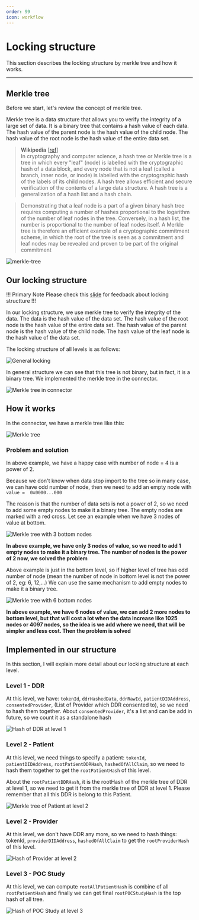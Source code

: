 ```yaml
---
order: 99
icon: workflow
---
```


# Locking structure

This section describes the locking structure by merkle tree and how it works.

---

## Merkle tree

Before we start, let's review the concept of merkle tree.

Merkle tree is a data structure that allows you to verify the integrity of a large set of data. It is a binary tree that contains a hash value of each data. The hash value of the parent node is the hash value of the child node. The hash value of the root node is the hash value of the entire data set.

> **Wikipedia** [[ref](https://en.wikipedia.org/wiki/Merkle_tree)]  
> In cryptography and computer science, a hash tree or Merkle tree is a tree in which every "leaf" (node) is labelled with the cryptographic hash of a data block, and every node that is not a leaf (called a branch, inner node, or inode) is labelled with the cryptographic hash of the labels of its child nodes. A hash tree allows efficient and secure verification of the contents of a large data structure. A hash tree is a generalization of a hash list and a hash chain.

> Demonstrating that a leaf node is a part of a given binary hash tree requires computing a number of hashes proportional to the logarithm of the number of leaf nodes in the tree. Conversely, in a hash list, the number is proportional to the number of leaf nodes itself. A Merkle tree is therefore an efficient example of a cryptographic commitment scheme, in which the root of the tree is seen as a commitment and leaf nodes may be revealed and proven to be part of the original commitment

![merkle-tree](./images/1920px-Hash_Tree.svg.png)

## Our locking structure

!!! Primary Note
Please check this [slide](https://docs.google.com/presentation/d/1nhwMKBfn4teSlBzFysbuutz5ZrBIiifI/edit?usp=sharing&ouid=100833370354507851325&rtpof=true&sd=true) for feedback about locking structture
!!!

In our locking structure, we use merkle tree to verify the integrity of the data. The data is the hash value of the data set. The hash value of the root node is the hash value of the entire data set. The hash value of the parent node is the hash value of the child node. The hash value of the leaf node is the hash value of the data set.

The locking structure of all levels is as follows:

![General locking](./images/LockFinalSolution.drawio.png)

In general structure we can see that this tree is not binary, but in fact, it is a binary tree. We implemented the merkle tree in the connector.

![Merkle tree in connector](./images/mekleconnect.png)

## How it works

In the connector, we have a merkle tree like this:

![Merkle tree](./images/merkletree.drawio.png)

### Problem and solution

In above example, we have a happy case with number of node = 4 is a power of 2.

Because we don't know when data stop import to the tree so in many case, we can have odd number of node, then we need to add an empty node with `value =  0x0000...000`

The reason is that the number of data sets is not a power of 2, so we need to add some empty nodes to make it a binary tree. The empty nodes are marked with a red cross. Let see an example when we have 3 nodes of value at bottom.

![Merkle tree with 3 bottom nodes](./images/merkletreeodd.drawio.png)

**In above example, we have only 3 nodes of value, so we need to add 1 empty nodes to make it a binary tree. The number of nodes is the power of 2 now, we solved the problem**

Above example is just in the bottom level, so if higher level of tree has odd number of node (mean the number of node in bottom level is not the power of 2, eg: 6, 12,...) We can use the same mechanism to add empty nodes to make it a binary tree.

![Merkle tree with 6 bottom nodes](./images/merkletreeodd6node.drawio.png)

**In above example, we have 6 nodes of value, we can add 2 more nodes to bottom level, but that will cost a lot when the data increase like 1025 nodes or 4097 nodes, so the idea is we add where we need, that will be simpler and less cost. Then the problem is solved**

## Implemented in our structure

In this section, I will explain more detail about our locking structure at each level.

### Level 1 - DDR

At this level, we have: `tokenId`, `ddrHashedData`, `ddrRawId`, `patientDIDAddress`, `consentedProvider`, (List of Provider which DDR consented to), so we need to hash them together.
About `consentedProvider`, it's a list and can be add in future, so we count it as a standalone hash

![Hash of DDR at level 1](./images/rootDDRHash.drawio.png)

### Level 2 - Patient

At this level, we need things to specify a patient: `tokenId`, `patientDIDAddress`, `rootPatientDDRHash`, `hashedOfAllClaim`, so we need to hash them together to get the `rootPatientHash` of this level.

About the `rootPatientDDRHash`, it is the rootHash of the merkle tree of DDR at level 1, so we need to get it from the merkle tree of DDR at level 1. Please remember that all this DDR is belong to this Patient.

![Merkle tree of Patient at level 2](./images/rootPatientHash.drawio.png)

### Level 2 - Provider

At this level, we don't have DDR any more, so we need to hash things: tokenId, `providerDIDAddress`, `hashedOfAllClaim` to get the `rootProviderHash` of this level.

![Hash of Provider at level 2](./images/rootProviderHash.drawio.png)

### Level 3 - POC Study

At this level, we can compute `rootAllPatientHash` is combine of all `rootPatientHash` and finally we can get final `rootPOCStudyHash` is the top hash of all tree.

![Hash of POC Study at level 3](./images/rootPOCStudyHash.drawio.png)
